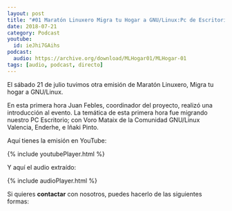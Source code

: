 ```yaml
---
layout: post
title: "#01 Maratón Linuxero Migra tu Hogar a GNU/Linux:Pc de Escritorio"
date: 2018-07-21
category: Podcast
youtube:
  id: ieJhi7GAihs
podcast:
  audio: https://archive.org/download/MLHogar01/MLHogar-01
tags: [audio, podcast, directo]
---
```

El sábado 21 de julio tuvimos otra emisión de Maratón Linuxero, Migra tu hogar a GNU/Linux.

En esta primera hora Juan Febles, coordinador del proyecto, realizó una introducción al evento.
La temática de esta primera hora fue migrando nuestro PC Escritorio; con Voro Mataix de la Comunidad GNU/Linux Valencia, Enderhe, e Iñaki Pinto. 

Aquí tienes la emisión en YouTube:

{% include youtubePlayer.html %}

Y aquí el audio extraído:

{% include audioPlayer.html %}

Si quieres **contactar** con nosotros, puedes hacerlo de las siguientes formas: